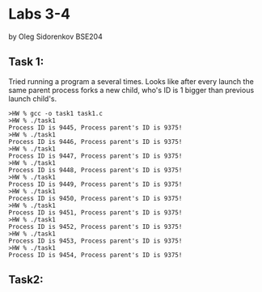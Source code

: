 # Labs 3-4
by Oleg Sidorenkov BSE204

## Task 1:

Tried running a program a several times.
Looks like after every launch the same parent process forks a new child, who's ID is 1 bigger than previous launch child's.

    >HW % gcc -o task1 task1.c
    >HW % ./task1 
    Process ID is 9445, Process parent's ID is 9375!
    >HW % ./task1
    Process ID is 9446, Process parent's ID is 9375!
    >HW % ./task1
    Process ID is 9447, Process parent's ID is 9375!
    >HW % ./task1
    Process ID is 9448, Process parent's ID is 9375!
    >HW % ./task1
    Process ID is 9449, Process parent's ID is 9375!
    >HW % ./task1
    Process ID is 9450, Process parent's ID is 9375!
    >HW % ./task1
    Process ID is 9451, Process parent's ID is 9375!
    >HW % ./task1
    Process ID is 9452, Process parent's ID is 9375!
    >HW % ./task1
    Process ID is 9453, Process parent's ID is 9375!
    >HW % ./task1
    Process ID is 9454, Process parent's ID is 9375!

## Task2: